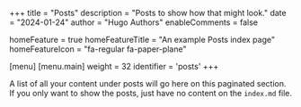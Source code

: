+++
title = "Posts"
description = "Posts to show how that might look."
date = "2024-01-24"
author = "Hugo Authors"
enableComments = false

homeFeature = true
homeFeatureTitle = "An example Posts index page"
homeFeatureIcon = "fa-regular fa-paper-plane"

[menu]
 [menu.main]
  weight = 32
  identifier = 'posts'
+++


A list of all your content under posts will go here on this paginated section. If you only want to show the posts, just have no content on the `index.md` file.